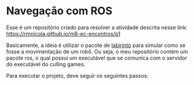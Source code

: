 # Navegação com ROS

Esse é um repositório criado para resolver a atividade descrita nesse link: https://rmnicola.github.io/m8-ec-encontros/p1

Basicamente, a ideia é utilizar o pacote de [labirinto](https://github.com/rmnicola/Culling_Games) para simular como se fosse a movimentação de um robô. Ou seja, o meu repositório contém um pacote ros, o qual possui um executável que se comunica com o servidor do executável do culling games.

Para executar o projeto, deve seguir os seguintes passos:
